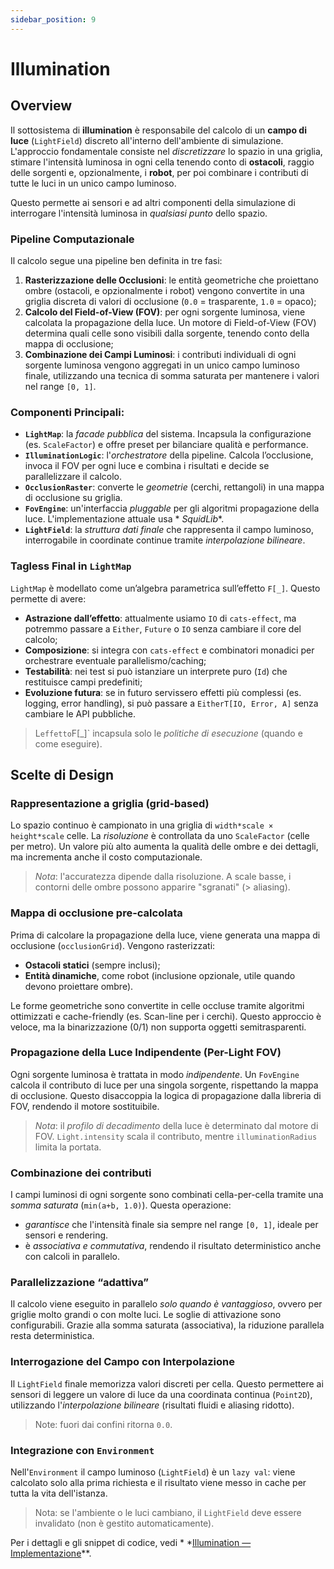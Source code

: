 ```yaml
---
sidebar_position: 9
---
```


# Illumination

## Overview

Il sottosistema di **illumination** è responsabile del calcolo di un **campo di luce** (`LightField`) discreto
all'interno dell'ambiente di simulazione. L'approccio fondamentale consiste nel *discretizzare* lo
spazio in una griglia, stimare l'intensità luminosa in ogni cella tenendo conto di **ostacoli**, raggio delle sorgenti
e, opzionalmente, i **robot**, per poi combinare i contributi di tutte le luci in un unico campo luminoso.

Questo permette ai sensori e ad altri componenti della simulazione di interrogare l'intensità luminosa in
_qualsiasi punto_ dello spazio.

### Pipeline Computazionale

Il calcolo segue una pipeline ben definita in tre fasi:

1. **Rasterizzazione delle Occlusioni**: le entità geometriche che proiettano ombre (ostacoli, e opzionalmente i robot)
   vengono convertite in una griglia discreta di valori di occlusione (`0.0` = trasparente, `1.0` = opaco);
2. **Calcolo del Field-of-View (FOV)**: per ogni sorgente luminosa, viene calcolata la propagazione della luce. Un
   motore di Field-of-View (FOV) determina quali celle sono visibili dalla sorgente, tenendo conto della mappa di
   occlusione;
3. **Combinazione dei Campi Luminosi**: i contributi individuali di ogni sorgente luminosa vengono aggregati in un unico
   campo luminoso finale, utilizzando una tecnica di somma saturata per mantenere i valori nel range `[0, 1]`.

### Componenti Principali:

* **`LightMap`**: la _facade pubblica_ del sistema. Incapsula la configurazione (es.
  `ScaleFactor`) e offre preset per bilanciare qualità e performance.
* **`IlluminationLogic`**: l'_orchestratore_ della pipeline. Calcola l’occlusione, invoca il FOV per
  ogni luce e combina i risultati e decide se parallelizzare il calcolo.
* **`OcclusionRaster`**: converte le *geometrie* (cerchi, rettangoli) in una mappa di occlusione su griglia.
* **`FovEngine`**: un'interfaccia _pluggable_ per gli algoritmi propagazione della luce. L'implementazione attuale usa *
  *SquidLib**.
* **`LightField`**: la *struttura dati finale* che rappresenta il campo luminoso, interrogabile in coordinate continue
  tramite _interpolazione bilineare_.

### Tagless Final in `LightMap`

`LightMap` è modellato come un’algebra parametrica sull’effetto `F[_]`. Questo permette di avere:

* **Astrazione dall’effetto**: attualmente usiamo `IO` di `cats-effect`, ma potremmo passare a `Either`, `Future` o
  `IO` senza cambiare il core del calcolo;
* **Composizione**: si integra con `cats-effect` e combinatori monadici per orchestrare eventuale parallelismo/caching;
* **Testabilità**: nei test si può istanziare un interprete puro (`Id`) che restituisce campi predefiniti;
* **Evoluzione futura**: se in futuro servissero effetti più complessi (es. logging, error handling), si può
  passare a `EitherT[IO, Error, A]` senza cambiare le API pubbliche.

> L` effetto `F[_]` incapsula solo le *politiche di esecuzione* (quando e come eseguire).

## Scelte di Design

### Rappresentazione a griglia (grid-based)

Lo spazio continuo è campionato in una griglia di `width*scale × height*scale` celle. La _risoluzione_ è controllata
da uno `ScaleFactor` (celle per metro). Un valore più alto aumenta la qualità delle ombre e dei
dettagli, ma incrementa anche il costo computazionale.

> *Nota*: l'accuratezza dipende dalla risoluzione. A scale basse, i contorni delle ombre possono apparire "sgranati" (>
> aliasing).

### Mappa di occlusione pre-calcolata

Prima di calcolare la propagazione della luce, viene generata una mappa di occlusione (`occlusionGrid`). Vengono
rasterizzati:

* **Ostacoli statici** (sempre inclusi);
* **Entità dinamiche**, come robot (inclusione opzionale, utile quando devono proiettare ombre).

Le forme geometriche sono convertite in celle occluse tramite algoritmi ottimizzati e cache-friendly (es. Scan-line per
i
cerchi). Questo approccio è veloce, ma la binarizzazione (0/1) non supporta oggetti semitrasparenti.

### Propagazione della Luce Indipendente (Per-Light FOV)

Ogni sorgente luminosa è trattata in modo _indipendente_. Un `FovEngine` calcola il contributo di luce per
una singola sorgente, rispettando la mappa di occlusione. Questo disaccoppia la logica di propagazione dalla libreria
di FOV, rendendo il motore sostituibile.

> *Nota*: il _profilo di decadimento_ della luce è determinato dal motore di FOV.
`Light.intensity` scala il contributo, mentre `illuminationRadius` limita la portata.

### Combinazione dei contributi

I campi luminosi di ogni sorgente sono combinati cella-per-cella tramite una _somma saturata_ (`min(a+b, 1.0)`). Questa
operazione:

- _garantisce_ che l'intensità finale sia sempre nel range `[0, 1]`, ideale per sensori e rendering.
- è _associativa e commutativa_, rendendo il risultato deterministico anche con calcoli in parallelo.

### Parallelizzazione “adattiva”

Il calcolo viene eseguito in parallelo _solo quando è vantaggioso_, ovvero per griglie molto grandi o con molte luci. Le
soglie di attivazione sono configurabili.
Grazie alla somma saturata (associativa), la riduzione parallela resta deterministica.

### Interrogazione del Campo con Interpolazione

Il `LightField` finale memorizza valori discreti per cella. Questo permettere ai sensori di leggere un valore di luce
da una coordinata continua (`Point2D`), utilizzando l'_interpolazione bilineare_ (risultati fluidi e aliasing ridotto).

> Note: fuori dai confini ritorna `0.0`.

### Integrazione con `Environment`

Nell'`Environment` il campo luminoso (`LightField`) è un `lazy val`: viene calcolato solo alla prima richiesta e il
risultato viene messo in cache per tutta la vita dell'istanza.

> Nota: se l'ambiente o le luci cambiano, il `LightField` deve essere invalidato (non è gestito automaticamente).

Per i dettagli e gli snippet di codice, vedi *
*[Illumination — Implementazione](../05-implementation/03-david-cohen/illumination.md)**.
